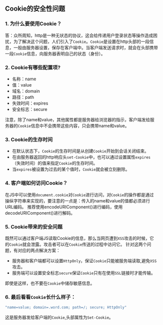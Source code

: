 ## Cookie的安全性问题
### 1. 为什么要使用Cookie？
答：众所周知，http是一种无状态的协议，这会给传递用户登录状态等操作造成困扰，为了解决这个问题，人们引入了`Cookie`。`Cookie`是设置在http头部的一段信息，一般由服务器设置，保存在客户端中。当客户端发送请求时，就会在头部携带一段`Cookie`信息，向服务器表明自己的状态（身份）。
### 2. Cookie有哪些配置项?
+ 名称：name
+ 值：value
+ 域名：domain
+ 路径：path
+ 失效时间：expires
+ 安全标志：secure

注意，除了name和value，其他属性都是服务器给浏览器的指示，客户端发给服务器的`Cookie`信息中不会携带这些内容，只会携带name和value。
### 3. Cookie的生存时间
+ 在默认状态下，`Cookie`的生存时间是从创建`Cookie`开始到会话关闭结束。
+ 在由服务器返回的http响应头`set-Cookie`中，也可以通过设置属性`expires`（失效时间）的值来指定`Cookie`的生存时间。
+ 当`expires`被设置为过去的某个值时，`Cookie`就会被立刻删除。
### 4. 客户端如何访问Cookie？
在JS中可以使用`document.cookie`对`Cookie`进行访问，对`Cookie`的操作都是通过操纵字符串来实现的，要注意的一点是：传入的name和value的值都必须进行URL编码。
推荐使用encodeURIComponent()进行编码，使用decodeURIComponent()进行解码。
### 5. Cookie带来的安全问题
既然可以通过客户端JS读取Cookie的信息，那么当网页遭到`XSS`攻击的时候，它的`Cookie`就会泄露。攻击者可以在`Cookie`传送的过程中访问它。
针对这两个问题，有对应的两点解决方案：
+ 服务器和客户端都可以设置`HttpOnly`，保证`Cookie`只能被服务端读取,避免`XSS`攻击。
+ 服务端可以设置安全标志`secure`保证`Cookie`只有在使用`SSL`链接时才能传输。

即使是这样，也不要在`Cookie`中储存敏感信息。
### 6. 最后看看`Cookie`长什么样子：
```javascript
"name=value; domain=.word.com; path=/; secure; HttpOnly"
```
这是服务器发给客户端的`Cookie`,头部属性为`Set-Cookie`。
